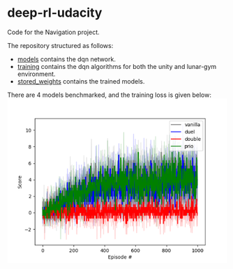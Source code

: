 # deep-rl-udacity
Code for the Navigation project.

The repository structured as follows:
- [models](models) contains the dqn network.
- [training](training) contains the dqn algorithms for both the unity and lunar-gym environment.
- [stored_weights](stored_weights) contains the trained models. 


There are 4 models benchmarked, and the training loss is given below: 
![Benchmark](benchmark_unity_environment.png)
